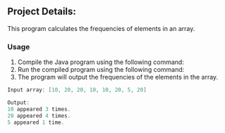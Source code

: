 ## Project Details:

This program calculates the frequencies of elements in an array.

### Usage

1. Compile the Java program using the following command:
2. Run the compiled program using the following command:
3. The program will output the frequencies of the elements in the array.  

``` java
Input array: [10, 20, 20, 10, 10, 20, 5, 20]
```
``` java
Output:
10 appeared 3 times.
20 appeared 4 times.
5 appeared 1 time.
```

